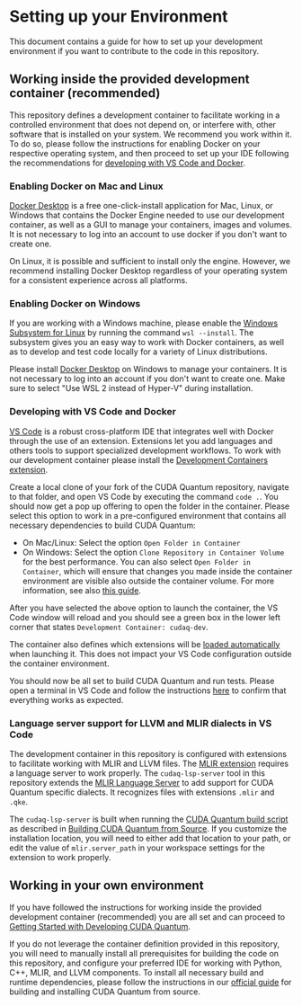 # Setting up your Environment

This document contains a guide for how to set up your development environment if
you want to contribute to the code in this repository.

## Working inside the provided development container (recommended)

This repository defines a development container to facilitate working in a
controlled environment that does not depend on, or interfere with, other
software that is installed on your system. We recommend you work within it. To
do so, please follow the instructions for enabling Docker on your respective
operating system, and then proceed to set up your IDE following the
recommendations for [developing with VS Code and
Docker](#developing-with-vs-code-and-docker).

### Enabling Docker on Mac and Linux

[Docker Desktop][docker_desktop_install] is a free one-click-install application
for Mac, Linux, or Windows that contains the Docker Engine needed to use our
development container, as well as a GUI to manage your containers, images and
volumes. It is not necessary to log into an account to use docker if you don't
want to create one.

On Linux, it is possible and sufficient to install only the engine. However, we
recommend installing Docker Desktop regardless of your operating system for a
consistent experience across all platforms.

### Enabling Docker on Windows

If you are working with a Windows machine, please enable the [Windows Subsystem
for Linux][wsl] by running the command `wsl --install`. The subsystem gives you
an easy way to work with Docker containers, as well as to develop and test code
locally for a variety of Linux distributions.

Please install [Docker Desktop][docker_desktop_install] on Windows to manage
your containers. It is not necessary to log into an account if you don't want to
create one. Make sure to select "Use WSL 2 instead of Hyper-V" during
installation.

[wsl]: https://learn.microsoft.com/en-us/windows/wsl/install
[docker_desktop_install]: https://docs.docker.com/get-docker

### Developing with VS Code and Docker

[VS Code][vs_code] is a robust cross-platform IDE that integrates well with
Docker through the use of an extension. Extensions let you add languages and
others tools to support specialized development workflows. To work with our
development container please install the [Development Containers
extension][dev_container_extension].

Create a local clone of your fork of the CUDA Quantum repository, navigate to
that folder, and open VS Code by executing the command `code .`. You should now
get a pop up offering to open the folder in the container. Please select this
option to work in a pre-configured environment that contains all necessary
dependencies to build CUDA Quantum:

- On Mac/Linux: Select the option `Open Folder in Container`
- On Windows: Select the option `Clone Repository in Container Volume` for the
  best performance. You can also select `Open Folder in Container`, which will
  ensure that changes you made inside the container environment are visible also
  outside the container volume. For more information, see also [this
  guide][clone_in_container].

After you have selected the above option to launch the container, the VS Code
window will reload and you should see a green box in the lower left corner that
states `Development Container: cudaq-dev`.

The container also defines which extensions will be [loaded
automatically](.devcontainer/devcontainer.json) when launching it. This does not
impact your VS Code configuration outside the container environment.

You should now be all set to build CUDA Quantum and run tests. Please open a
terminal in VS Code and follow the instructions [here](./Building.md) to confirm
that everything works as expected.

[vs_code]: https://code.visualstudio.com/download
[dev_container_extension]:
    https://marketplace.visualstudio.com/items?itemName=ms-vscode-remote.remote-containers

[clone_in_container]:
    https://code.visualstudio.com/docs/devcontainers/containers#_quick-start-open-a-git-repository-or-github-pr-in-an-isolated-container-volume

### Language server support for LLVM and MLIR dialects in VS Code

The development container in this repository is configured with extensions to
facilitate working with MLIR and LLVM files. The [MLIR
extension][mlir_extension] requires a language server to work properly. The
`cudaq-lsp-server` tool in this repository extends the [MLIR Language
Server](https://mlir.llvm.org/docs/Tools/MLIRLSP/) to add support for CUDA
Quantum specific dialects. It recognizes files with extensions `.mlir` and
`.qke`.

The `cudaq-lsp-server` is built when running the [CUDA Quantum build
script](./scripts/build_cudaq.sh) as described in [Building CUDA Quantum from
Source](./Building.md). If you customize the installation location, you will
need to either add that location to your path, or edit the value of
`mlir.server_path` in your workspace settings for the extension to work
properly.

[mlir_extension]:
    https://marketplace.visualstudio.com/items?itemName=llvm-vs-code-extensions.vscode-mlir

## Working in your own environment

If you have followed the instructions for working inside the provided
development container (recommended) you are all set and can proceed to [Getting
Started with Developing CUDA Quantum](./Building.md).

If you do not leverage the container definition provided in this repository, you
will need to manually install all prerequisites for building the code on this
repository, and configure your preferred IDE for working with Python, C++, MLIR,
and LLVM components. To install all necessary build and runtime dependencies,
please follow the instructions in our [official guide][data_center_install] for
building and installing CUDA Quantum from source.

[data_center_install]:
    https://nvidia.github.io/cuda-quantum/latest/data_center_install.html
